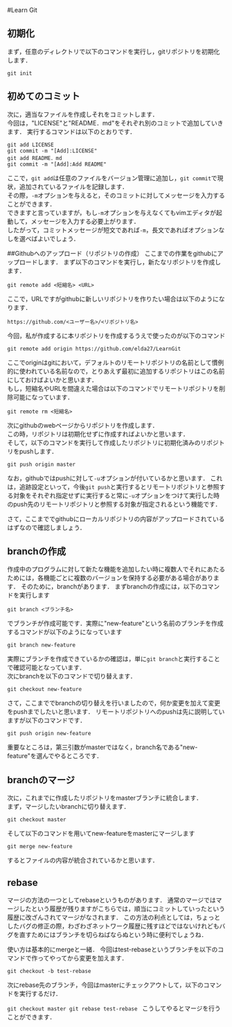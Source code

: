 ﻿#Learn Git 
## 初期化
まず，任意のディレクトリで以下のコマンドを実行し，gitリポジトリを初期化します．

`git init`

## 初めてのコミット
次に，適当なファイルを作成しそれをコミットします．  
今回は，"LICENSE"と"README．md"をそれぞれ別のコミットで追加していきます．
実行するコマンドは以下のとおりです．

`git add LICENSE`  
`git commit -m "[Add]:LICENSE"`  
`git add README．md`  
`git commit -m "[Add]:Add README"`  

ここで，`git add`は任意のファイルをバージョン管理に追加し，`git commit`で現状，追加されているファイルを記録します．  
その際，`-m`オプションを与えると，そのコミットに対してメッセージを入力することができます．  
できますと言っていますが，もし`-m`オプションを与えなくてもvimエディタが起動して，メッセージを入力する必要上がります．  
したがって，コミットメッセージが短文であれば`-m`，長文であればオプションなしを選べばよいでしょう．  

##Githubへのアップロード（リポジトリの作成）
ここまでの作業をgithubにアップロードします．
まず以下のコマンドを実行し，新たなリポジトリを作成します．

`git remote add <短縮名> <URL>`

ここで，URLですがgithubに新しいリポジトリを作りたい場合は以下のようになります．

`https://github.com/<ユーザー名>/<リポジトリ名>`

今回，私が作成するに本リポジトリを作成するうえで使ったのが以下のコマンド

`git remote add origin https://github.com/elda27/LearnGit`

ここでoriginはgitにおいて，デフォルトのリモートリポジトリの名前として慣例的に使われている名前なので，とりあえず最初に追加するリポジトリはこの名前にしておけばよいかと思います．  
もし，短縮名やURLを間違えた場合は以下のコマンドでリモートリポジトリを削除可能になっています．  

`git remote rm <短縮名>`

次にgithubのwebページからリポジトリを作成します．  
この時，リポジトリは初期化せずに作成すればよいかと思います．  
そして，以下のコマンドを実行して作成したリポジトリに初期化済みのリポジトリをpushします．  

`git push origin master`

なお，githubではpushに対して`-u`オプションが付いているかと思います．
これは，追跡設定といって，今後`git push`と実行するとリモートリポジトリと参照する対象をそれぞれ指定せずに実行すると常に`-u`オプションをつけて実行した時のpush先のリモートリポジトリと参照する対象が指定されるという機能です．

さて，ここまででgithubにローカルリポジトリの内容がアップロードされているはずなので確認しましょう．

## branchの作成
作成中のプログラムに対して新たな機能を追加したい時に複数人でそれにあたるためには，各機能ごとに複数のバージョンを保持する必要がある場合があります．
そのために，branchがあります．
まずbranchの作成には，以下のコマンドを実行します

`git branch <ブランチ名>`

でブランチが作成可能です．実際に"new-feature"という名前のブランチを作成するコマンドが以下のようになっています

`git branch new-feature`

実際にブランチを作成できているかの確認は，単に`git branch`と実行することで確認可能となっています．  
次にbranchを以下のコマンドで切り替えます．

`git checkout new-feature`

さて，ここまででbranchの切り替えを行いましたので，何か変更を加えて変更をpushまでしたいと思います．
リモートリポジトリへのpushは先に説明していますが以下のコマンドです．

`git push origin new-feature`

重要なところは，第三引数がmasterではなく，branch名である"new-feature"を選んでやるところです．


## branchのマージ
次に，これまでに作成したリポジトリをmasterブランチに統合します．  
まず，マージしたいbranchに切り替えます．

`git checkout master`

そして以下のコマンドを用いてnew-featureをmasterにマージします

`git merge new-feature`

するとファイルの内容が統合されているかと思います．

## rebase
マージの方法の一つとしてrebaseというものがあります．
通常のマージではマージしたという履歴が残りますがこちらでは，順当にコミットしていったという履歴に改ざんされてマージがなされます．
この方法の利点としては，ちょっとしたバグの修正の際，わざわざネットワーク履歴に残すほどではないけれどもバグを直すためにはブランチを切らねばならぬという時に便利でしょうね．

使い方は基本的にmergeと一緒．
今回はtest-rebaseというブランチを以下のコマンドで作ってやってから変更を加えます．

`git checkout -b test-rebase`

次にrebase先のブランチ，今回はmasterにチェックアウトして，以下のコマンドを実行するだけ．

`git checkout master
git rebase test-rebase
`
こうしてやるとマージを行うことができます．



